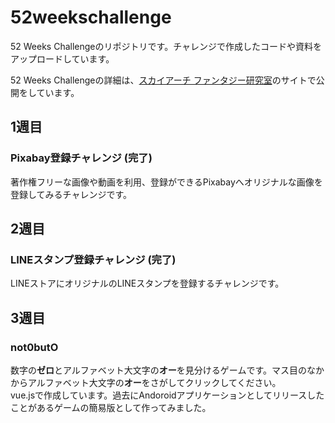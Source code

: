 # 52weekschallenge
52 Weeks Challengeのリポジトリです。チャレンジで作成したコードや資料をアップロードしています。

52 Weeks Challengeの詳細は、[スカイアーチ ファンタジー研究室](https://www.skyfantasylab.work/)のサイトで公開をしています。

## 1週目
### Pixabay登録チャレンジ (完了)
著作権フリーな画像や動画を利用、登録ができるPixabayへオリジナルな画像を登録してみるチャレンジです。

## 2週目
### LINEスタンプ登録チャレンジ (完了)
LINEストアにオリジナルのLINEスタンプを登録するチャレンジです。

## 3週目
### not0butO
数字の**ゼロ**とアルファベット大文字の**オー**を見分けるゲームです。マス目のなかからアルファベット大文字の**オー**をさがしてクリックしてください。  
vue.jsで作成しています。過去にAndoroidアプリケーションとしてリリースしたことがあるゲームの簡易版として作ってみました。
